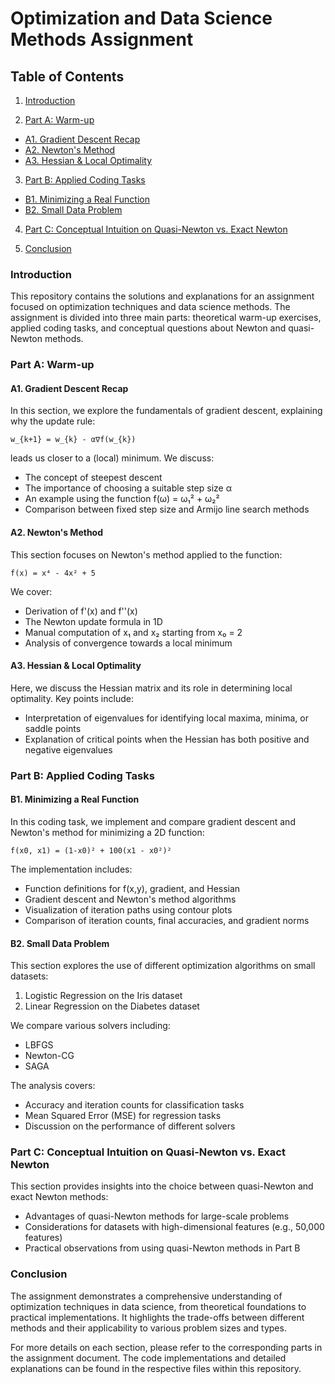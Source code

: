 # Optimization and Data Science Methods Assignment
## Table of Contents <br>

1. [Introduction](https://github.com/VedantJoshi-2024/ODSM_Assignment/tree/main?tab=readme-ov-file#introduction)

2. [Part A: Warm-up](https://github.com/VedantJoshi-2024/ODSM_Assignment/tree/main?tab=readme-ov-file#part-a-warm-up)

- [A1. Gradient Descent Recap](https://github.com/VedantJoshi-2024/ODSM_Assignment/tree/main?tab=readme-ov-file#a1-gradient-descent-recap)
- [A2. Newton's Method](https://github.com/VedantJoshi-2024/ODSM_Assignment/tree/main?tab=readme-ov-file#a2-newtons-method)
- [A3. Hessian & Local Optimality](https://github.com/VedantJoshi-2024/ODSM_Assignment/tree/main?tab=readme-ov-file#a3-hessian--local-optimality)

3. [Part B: Applied Coding Tasks](https://github.com/VedantJoshi-2024/ODSM_Assignment/tree/main?tab=readme-ov-file#part-b-applied-coding-tasks)

- [B1. Minimizing a Real Function](https://github.com/VedantJoshi-2024/ODSM_Assignment/tree/main?tab=readme-ov-file#b1-minimizing-a-real-function)
- [B2. Small Data Problem](https://github.com/VedantJoshi-2024/ODSM_Assignment/tree/main?tab=readme-ov-file#b2-small-data-problem)

4. [Part C: Conceptual Intuition on Quasi-Newton vs. Exact Newton](https://github.com/VedantJoshi-2024/ODSM_Assignment/tree/main?tab=readme-ov-file#part-c-conceptual-intuition-on-quasi-newton-vs-exact-newton)

5. [Conclusion](https://github.com/VedantJoshi-2024/ODSM_Assignment/tree/main?tab=readme-ov-file#conclusion)

### Introduction
This repository contains the solutions and explanations for an assignment focused on optimization techniques and data science methods. The assignment is divided into three main parts: theoretical warm-up exercises, applied coding tasks, and conceptual questions about Newton and quasi-Newton methods.

### Part A: Warm-up
#### A1. Gradient Descent Recap
In this section, we explore the fundamentals of gradient descent, explaining why the update rule:

```{text}
w_{k+1} = w_{k} - α∇f(w_{k})
```
leads us closer to a (local) minimum. We discuss:<br>
- The concept of steepest descent
- The importance of choosing a suitable step size α
- An example using the function f(ω) = ω₁² + ω₂²
- Comparison between fixed step size and Armijo line search methods

#### A2. Newton's Method
This section focuses on Newton's method applied to the function:

```{text}
f(x) = x⁴ - 4x² + 5
```
We cover:<br>
- Derivation of f'(x) and f''(x)
- The Newton update formula in 1D
- Manual computation of x₁ and x₂ starting from x₀ = 2
- Analysis of convergence towards a local minimum

#### A3. Hessian & Local Optimality
Here, we discuss the Hessian matrix and its role in determining local optimality. Key points include:
- Interpretation of eigenvalues for identifying local maxima, minima, or saddle points
- Explanation of critical points when the Hessian has both positive and negative eigenvalues

### Part B: Applied Coding Tasks
#### B1. Minimizing a Real Function

In this coding task, we implement and compare gradient descent and Newton's method for minimizing a 2D function:

```{python}
f(x0, x1) = (1-x0)² + 100(x1 - x0²)²
```
The implementation includes:
- Function definitions for f(x,y), gradient, and Hessian
- Gradient descent and Newton's method algorithms
- Visualization of iteration paths using contour plots
- Comparison of iteration counts, final accuracies, and gradient norms

#### B2. Small Data Problem

This section explores the use of different optimization algorithms on small datasets:

1. Logistic Regression on the Iris dataset
2. Linear Regression on the Diabetes dataset

We compare various solvers including:
- LBFGS
- Newton-CG
- SAGA

The analysis covers:
- Accuracy and iteration counts for classification tasks
- Mean Squared Error (MSE) for regression tasks
- Discussion on the performance of different solvers

### Part C: Conceptual Intuition on Quasi-Newton vs. Exact Newton

This section provides insights into the choice between quasi-Newton and exact Newton methods:

- Advantages of quasi-Newton methods for large-scale problems
- Considerations for datasets with high-dimensional features (e.g., 50,000 features)
- Practical observations from using quasi-Newton methods in Part B

### Conclusion
The assignment demonstrates a comprehensive understanding of optimization techniques in data science, from theoretical foundations to practical implementations. It highlights the trade-offs between different methods and their applicability to various problem sizes and types.

For more details on each section, please refer to the corresponding parts in the assignment document. The code implementations and detailed explanations can be found in the respective files within this repository.

